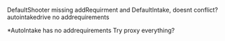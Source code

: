 DefaultShooter missing addRequirment and DefaultIntake, doesnt conflict?
autointakedrive no addrequirements

*AutoIntake has no addrequirements
Try proxy everything?